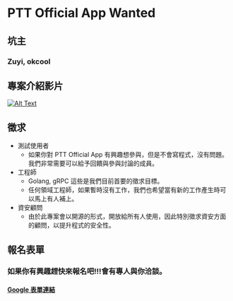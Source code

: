 # PTT Official App Wanted

## 坑主
### Zuyi, okcool

## 專案介紹影片

[![Alt Text](https://i.imgur.com/Fq65gAL.png)](http://www.youtube.com/watch?v=thGprntYxC0)

## 徵求

- 測試使用者
    - 如果你對 PTT Official App 有興趣想參與，但是不會寫程式，沒有問題。我們非常需要可以給予回饋與參與討論的成員。
- 工程師
    - Golang, gRPC 這些是我們目前首要的徵求目標。
    - 任何領域工程師，如果暫時沒有工作，我們也希望當有新的工作產生時可以馬上有人補上。
- 資安顧問 
    - 由於此專案會以開源的形式，開放給所有人使用，因此特別徵求資安方面的顧問，以提升程式的安全性。

## 報名表單
### 如果你有興趣趕快來報名吧!!!會有專人與你洽談。
#### [Google 表單連結](https://docs.google.com/forms/d/e/1FAIpQLSeDkExNJQLZbfcBZW9Gf2vycpzm_I9Ys7J6hSRG3htwiA6bdA/viewform)
